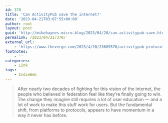 ```yaml
---
id: 370
title: 'Can ActivityPub save the internet?'
date: '2023-04-21T03:07:55+00:00'
author: root
layout: post
guid: 'http://mikehaynes.micro.blog/2023/04/20/can-activitypub-save.html'
permalink: /2023/04/21/370/
external_url:
    - 'https://www.theverge.com/2023/4/20/23689570/activitypub-protocol-standard-social-network'
footnotes:
    - ''
categories:
    - Link
tags:
    - IndieWeb
---
```


> After nearly two decades of fighting for this vision of the internet, the people who believed in federation feel like they’re finally going to win. The change they imagine still requires a lot of user education — and a lot of work to make this stuff work for users. But the fundamental shift, from platforms to protocols, appears to have momentum in a way it never has before.